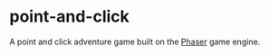 point-and-click
===============

A point and click adventure game built on the [Phaser](http://phaser.io/) game engine.